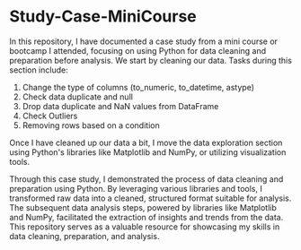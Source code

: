 # Study-Case-MiniCourse
In this repository, I have documented a case study from a mini course or bootcamp I attended, 
focusing on using Python for data cleaning and preparation before analysis. 
We start by cleaning our data. Tasks during this section include:

1. Change the type of columns (to_numeric, to_datetime, astype)
2. Check data duplicate and null
3. Drop data duplicate and NaN values from DataFrame
4. Check Outliers
5. Removing rows based on a condition

Once I have cleaned up our data a bit, I move the data exploration section using Python's libraries 
like Matplotlib and NumPy, or utilizing visualization tools.

Through this case study, I demonstrated the process of data cleaning and preparation using Python. 
By leveraging various libraries and tools, I transformed raw data into a cleaned, structured format suitable for analysis. 
The subsequent data analysis steps, powered by libraries like Matplotlib and NumPy, facilitated the extraction of insights and trends from the data. 
This repository serves as a valuable resource for showcasing my skills in data cleaning, preparation, and analysis.

